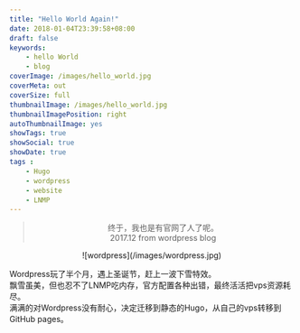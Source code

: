 ```yaml
---
title: "Hello World Again!"
date: 2018-01-04T23:39:58+08:00
draft: false
keywords:
    - hello World
    - blog
coverImage: /images/hello_world.jpg
coverMeta: out
coverSize: full
thumbnailImage: /images/hello_world.jpg
thumbnailImagePosition: right
autoThumbnailImage: yes
showTags: true
showSocial: true
showDate: true
tags :
    - Hugo
    - wordpress
    - website
    - LNMP
---
```

<center>  
    
> 终于，我也是有官网了人了呢。  
> 2017.12 from wordpress blog
</center>
<!--more-->  

<center>
    ![wordpress](/images/wordpress.jpg)
</center>

Wordpress玩了半个月，遇上圣诞节，赶上一波下雪特效。  
飘雪虽美，但也忍不了LNMP吃内存，官方配置各种出错，最终活活把vps资源耗尽。  
满满的对Wordpress没有耐心，决定迁移到静态的Hugo，从自己的vps转移到GitHub pages。    
 



